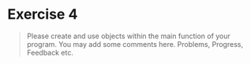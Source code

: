 # Exercise 4

> Please create and use objects within the main function of your program. 
> You may add some comments here. Problems, Progress, Feedback etc.
